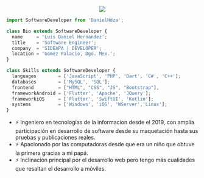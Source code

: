 

<p align="center">
  <img src="https://i.imgur.com/d8Tw1FC.png" />
</p>

```js
import SoftwareDeveloper from 'DanielHdza';

class Bio extends SoftwareDeveloper {
  name     = 'Luis Daniel Hernandez';
  title    = 'Software Engineer';
  company  = 'SIDEAPA | DEVELOPER';
  location = 'Gomez Palacio, Dgo. Mex.';
}

class Skills extends SoftwareDeveloper {
  languages        = ['JavaScript', 'PHP', 'Dart', 'C#', 'C++'];
  databases        = ['MySQL', 'SQL'];
  frontend         = ["HTML", "CSS", "JS", "Bootstrap"],
  frameworkAndroid = ['Flutter', 'Apache', 'JQuery'];
  frameworkiOS     = ['Flutter', 'SwiftUI', 'Kotlin'];
  systems          = ['Windows', 'iOS', 'WServer','Linux'];
}
```
- ⚡ Ingeniero en tecnologías de la informacion desde el 2019, con amplia participación en desarrollo de software desde su maquetación hasta sus pruebas y publicaciones reales.
- ⚡ Apacionado por las computadoras desde que era un niño que obtuve la primera gracias a mi papá.
- ⚡ Inclinación principal por el desarrollo web pero tengo más cualidades que resaltan el desarrollo a móviles.
